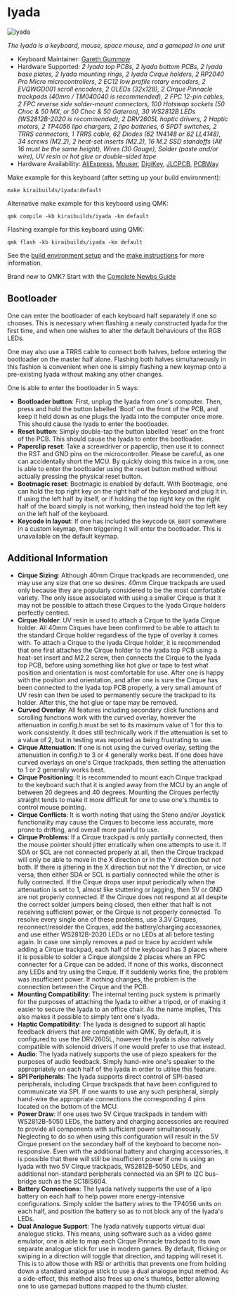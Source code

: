 # Iyada

![Iyada]([https://imgur.com/Xc4qR9p](https://imgur.com/Xc4qR9p))

*The Iyada is a keyboard, mouse, space mouse, and a gamepad in one unit*

* Keyboard Maintainer: [Gareth Gummow](https://github.com/gargum)
* Hardware Supported: *2 Iyada top PCBs, 2 Iyada bottom PCBs, 2 Iyada base plates, 2 Iyada mounting rings, 2 Iyada Cirque holders, 2 RP2040 Pro Micro microcontrollers, 2 EC12 low profile rotary encoders, 2 EVQWGD001 scroll encoders, 2 OLEDs (32x128), 2 Cirque Pinnacle trackpads (40mm / TM040040 is recommended), 2 FPC 12-pin cables, 2 FPC reverse side solder-mount connectors, 100 Hotswap sockets (50 Choc & 50 MX, or 50 Choc & 50 Gateron), 30 WS2812B LEDs (WS2812B-2020 is recommended), 2 DRV2605L haptic drivers, 2 Haptic motors, 2 TP4056 lipo chargers, 2 lipo batteries, 6 SPDT switches, 2 TRRS connectors, 1 TRRS cable, 62 Diodes (62 1N4148 or 62 LL4148), 34 screws (M2.2), 2 heat-set inserts (M2.2), 16 M.2 SSD standoffs (All 16 must be the same height), Wires (30 Gauge), Solder (paste and/or wire), UV resin or hot glue or double-sided tape*
* Hardware Availability: [AliExpress](https://aliexpress.com), [Mouser](https://mouser.com), [DigiKey](https://digikey.com), [JLCPCB](https://jlcpcb.com), [PCBWay](https://pcbway.com)

Make example for this keyboard (after setting up your build environment):

    make kiraibuilds/iyada:default

Alternative make example for this keyboard using QMK:

    qmk compile -kb kiraibuilds/iyada -km default

Flashing example for this keyboard using QMK:

    qmk flash -kb kiraibuilds/iyada -km default

See the [build environment setup](https://docs.qmk.fm/#/getting_started_build_tools) and the [make instructions](https://docs.qmk.fm/#/getting_started_make_guide) for more information. 

Brand new to QMK? Start with the [Complete Newbs Guide](https://docs.qmk.fm/#/newbs)

## Bootloader

One can enter the bootloader of each keyboard half separately if one so chooses. This is necessary when flashing a newly constructed Iyada for the first time, and when one wishes to alter the default behaviours of the RGB LEDs.

One may also use a TRRS cable to connect both halves, before entering the bootloader on the master half alone. Flashing both halves simultaneously in this fashion is convenient when one is simply flashing a new keymap onto a pre-existing Iyada without making any other changes.

One is able to enter the bootloader in 5 ways:

* **Bootloader button**: First, unplug the Iyada from one's computer. Then, press and hold the button labelled 'Boot' on the front of the PCB, and keep it held down as one plugs the Iyada into the computer once more. This should cause the Iyada to enter the bootloader.
* **Reset button**: Simply double-tap the button labelled 'reset' on the front of the PCB. This should cause the Iyada to enter the bootloader.
* **Paperclip reset**: Take a screwdriver or paperclip, then use it to connect the RST and GND pins on the microcontroller. Please be careful, as one can accidentally short the MCU. By quickly doing this twice in a row, one is able to enter the bootloader using the reset button method without actually pressing the physical reset button.
* **Bootmagic reset**: Bootmagic is enabled by default. With Bootmagic, one can hold the top right key on the right half of the keyboard and plug it in. If using the left half by itself, or if holding the top right key on the right half of the board simply is not working, then instead hold the top left key on the left half of the keyboard.
* **Keycode in layout**: If one has included the keycode `QK_BOOT` somewhere in a custom keymap, then triggering it will enter the bootloader. This is unavailable on the default keymap.

## Additional Information

* **Cirque Sizing**: Although 40mm Cirque trackpads are recommended, one may use any size that one so desires. 40mm Cirque trackpads are used only because they are popularly considered to be the most comfortable variety. The only issue associated with using a smaller Cirque is that it may not be possible to attach these Cirques to the Iyada Cirque holders perfectly centred.
* **Cirque Holder**: UV resin is used to attach a Cirque to the Iyada Cirque holder. All 40mm Cirques have been confirmed to be able to attach to the standard Cirque holder regardless of the type of overlay it comes with. To attach a Cirque to the Iyada Cirque holder, it is recommended that one first attaches the Cirque holder to the Iyada top PCB using a heat-set insert and M2.2 screw, then connects the Cirque to the Iyada top PCB, before using something like hot glue or tape to test what position and orientation is most comfortable for use. After one is happy with the position and orientation, and after one is sure the Cirque has been connected to the Iyada top PCB properly, a very small amount of UV resin can then be used to permanently secure the trackpad to its holder. After this, the hot glue or tape may be removed. 
* **Curved Overlay**: All features including secondary click functions and scrolling functions work with the curved overlay, however the attenuation in config.h must be set to its maximum value of 1 for this to work consistently. It does still technically work if the attenuation is set to a value of 2, but in testing was reported as being frustrating to use.
* **Cirque Attenuation**: If one is not using the curved overlay, setting the attenuation in config.h to 3 or 4 generally works best. If one does have curved overlays on one's Cirque trackpads, then setting the attenuation to 1 or 2 generally works best.
* **Cirque Positioning**: It is recommended to mount each Cirque trackpad to the keyboard such that it is angled away from the MCU by an angle of between 20 degrees and 40 degrees. Mounting the Cirques perfectly straight tends to make it more difficult for one to use one's thumbs to control mouse pointing.
* **Cirque Conflicts**: It is worth noting that using the Steno and/or Joystick functionality may cause the Cirques to become less accurate, more prone to drifting, and overall more painful to use.
* **Cirque Problems**: If a Cirque trackpad is only partially connected, then the mouse pointer should jitter erratically when one attempts to use it. If SDA or SCL are not connected properly at all, then the Cirque trackpad will only be able to move in the X direction or in the Y direction but not both. If there is jittering in the X direction but not the Y direction, or vice versa, then either SDA or SCL is partially connected while the other is fully connected. If the Cirque drops user input periodically when the attenuation is set to 1, almost like stuttering or lagging, then 5V or GND are not properly connected. If the Cirque does not respond at all despite the correct solder jumpers being closed, then either that half is not receiving sufficient power, or the Cirque is not properly connected. To resolve every single one of these problems, use 3.3V Cirques, reconnect/resolder the Cirques, add the battery/charging accessories, and use either WS2812B-2020 LEDs or no LEDs at all before testing again. In case one simply removes a pad or trace by accident while adding a Cirque trackpad, each half of the keyboard has 3 places where it is possible to solder a Cirque alongside 2 places where an FPC connecter for a Cirque can be added. If none of this works, disconnect any LEDs and try using the Cirque. If it suddenly works fine, the problem was insufficient power. If nothing changes, the problem is the connection between the Cirque and the PCB.
* **Mounting Compatibility**: The internal tenting puck system is primarily for the purposes of attaching the Iyada to either a tripod, or of making it easier to secure the Iyada to an office chair. As the name implies, This also makes it possible to simply tent one's Iyada.
* **Haptic Compatibility**: The Iyada is designed to support all haptic feedback drivers that are compatible with QMK. By default, it is configured to use the DRV2605L, however the Iyada is also natively compatible with solenoid drivers if one would prefer to use that instead.
* **Audio**: The Iyada natively supports the use of piezo speakers for the purposes of audio feedback. Simply hand-wire one's speaker to the appropriately on each half of the Iyada in order to utilise this feature.
* **SPI Peripherals**: The Iyada supports direct control of SPI-based peripherals, including Cirque trackpads that have been configured to communicate via SPI. If one wants to use any such peripheral, simply hand-wire the appropriate connections the corresponding 4 pins located on the bottom of the MCU.
* **Power Draw**: If one uses two 5V Cirque trackpads in tandem with WS2812B-5050 LEDs, the battery and charging accessories are required to provide all components with sufficient power simultaneously. Neglecting to do so when using this configuration will result in the 5V Cirque present on the secondary half of the keyboard to become non-responsive. Even with the additional battery and charging accessories, it is possible that there will still be insufficient power if one is using an Iyada with two 5V Cirque trackpads, WS2812B-5050 LEDs, and additional non-standard peripherals connected via an SPI to I2C bus-bridge such as the SC18IS604.
* **Battery Connections**: The Iyada natively supports the use of a lipo battery on each half to help power more energy-intensive configurations. Simply solder the battery wires to the TP4056 units on each half, and position the battery so as to not block any of the Iyada's LEDs.
* **Dual Analogue Support**: The Iyada natively supports virtual dual analogue sticks. This means, using software such as a video game emulator, one is able to map each Cirque Pinnacle trackpad to its own
separate analogue stick for use in modern games. By default, flicking or swiping in a direction will toggle that direction, and tapping will reset it. This is to allow those with RSI or arthritis that prevents
one from holding down a standard analogue stick to use a dual analogue input method. As a side-effect, this method also frees up one's thumbs, better allowing one to use gamepad buttons mapped to the thumb cluster.
